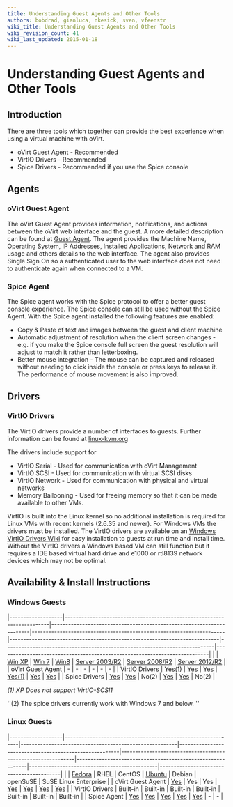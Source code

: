 ```yaml
---
title: Understanding Guest Agents and Other Tools
authors: bobdrad, gianluca, nkesick, sven, vfeenstr
wiki_title: Understanding Guest Agents and Other Tools
wiki_revision_count: 41
wiki_last_updated: 2015-01-18
---
```


<!-- TODO: Content review -->

# Understanding Guest Agents and Other Tools

## Introduction

There are three tools which together can provide the best experience when using a virtual machine with oVirt.

*   oVirt Guest Agent - Recommended
*   VirtIO Drivers - Recommended
*   Spice Drivers - Recommended if you use the Spice console

## Agents

### oVirt Guest Agent

The oVirt Guest Agent provides information, notifications, and actions between the oVirt web interface and the guest. A more detailed description can be found at [Guest Agent](/develop/developer-guide/vdsm/guest-agent/). The agent provides the Machine Name, Operating System, IP Addresses, Installed Applications, Network and RAM usage and others details to the web interface. The agent also provides Single Sign On so a authenticated user to the web interface does not need to authenticate again when connected to a VM.

### Spice Agent

The Spice agent works with the Spice protocol to offer a better guest console experience. The Spice console can still be used without the Spice Agent. With the Spice agent installed the following features are enabled:

*   Copy & Paste of text and images between the guest and client machine
*   Automatic adjustment of resolution when the client screen changes - e.g. if you make the Spice console full screen the guest resolution will adjust to match it rather than letterboxing.
*   Better mouse integration - The mouse can be captured and released without needing to click inside the console or press keys to release it. The performance of mouse movement is also improved.

## Drivers

### VirtIO Drivers

The VirtIO drivers provide a number of interfaces to guests. Further information can be found at [linux-kvm.org](http://www.linux-kvm.org/page/Virtio)

The drivers include support for

*   VirtIO Serial - Used for communication with oVirt Management
*   VirtIO SCSI - Used for communication with virtual SCSI disks
*   VirtIO Network - Used for communication with physical and virtual networks
*   Memory Ballooning - Used for freeing memory so that it can be made available to other VMs.

VirtIO is built into the Linux kernel so no additional installation is required for Linux VMs with recent kernels (2.6.35 and newer). For Windows VMs the drivers must be installed. The VirtIO drivers are available on an [Windows VirtIO Drivers Wiki](https://fedoraproject.org/wiki/Windows_Virtio_Drivers) for easy installation to guests at run time and install time. Without the VirtIO drivers a Windows based VM can still function but it requires a IDE based virtual hard drive and e1000 or rtl8139 network devices which may not be optimal.

## Availability & Install Instructions

### Windows Guests

|-------------------|------------------------------------------------------------------------|----------------------------------------------------------------------|---------------------------------------------------------------------|---------------------------------------------------------------------------|---------------------------------------------------------------------------|---------------------------------------------------------------------------|
|                   | [Win XP](/documentation/how-to/virtual-machines/create-a-windows-xp-virtual-machine/)        | [Win 7](/documentation/how-to/virtual-machines/create-a-windows-7-virtual-machine/)        | [Win8](/documentation/how-to/virtual-machines/create-a-windows-8-virtual-machine/)        | [Server 2003/R2](/documentation/how-to/virtual-machines/create-a-windows-2003-virtual-machine/) | [Server 2008/R2](/documentation/how-to/virtual-machines/create-a-windows-2008-virtual-machine/) | [Server 2012/R2](/documentation/how-to/virtual-machines/create-a-windows-2012-virtual-machine/) |
| oVirt Guest Agent | -                                                                      | -                                                                    | -                                                                   | -                                                                         | -                                                                         | -                                                                         |
| VirtIO Drivers    | [Yes(1)](/documentation/how-to/virtual-machines/create-a-windows-xp-virtual-machine/#virtio) | [Yes](/documentation/how-to/virtual-machines/create-a-windows-7-virtual-machine/#drivers)  | [Yes](/documentation/how-to/virtual-machines/create-a-windows-8-virtual-machine/#drivers) | [Yes(1)](/documentation/how-to/virtual-machines/create-a-windows-2003-virtual-machine/#virtio)  | [Yes](/documentation/how-to/virtual-machines/create-a-windows-2008-virtual-machine/#virtio)     | [Yes](/documentation/how-to/virtual-machines/create-a-windows-2012-virtual-machine/#virtio)     |
| Spice Drivers     | [Yes](/documentation/how-to/virtual-machines/create-a-windows-xp-virtual-machine/#graphics)  | [Yes](/documentation/how-to/virtual-machines/create-a-windows-7-virtual-machine/#graphics) | No(2)                                                               | [Yes](/documentation/how-to/virtual-machines/create-a-windows-2003-virtual-machine/#graphics)   | [Yes](/documentation/how-to/virtual-machines/create-a-windows-2008-virtual-machine/#graphics)   | No(2)                                                                     |

*(1) XP Does not support VirtIO-SCSI[1](https://bugzilla.redhat.com/show_bug.cgi?id=1043198)*

''(2) The spice drivers currently work with Windows 7 and below. ''

### Linux Guests

|-------------------|-------------------------------------------------------------|--------------------------------------------------------|--------------------------------------------------------|-------------------------------------------------------------|------------------------------------------------------------|----------------------------------------------|------------------------------------------|
|                   | [Fedora](/documentation/how-to/virtual-machines/create-a-fedora-virtual-machine/) | RHEL                                                   | CentOS                                                 | [Ubuntu](/documentation/how-to/virtual-machines/create-a-ubuntu-virtual-machine/) | Debian                                                     | openSuSE                                     | SuSE Linux Enterprise                    |
| oVirt Guest Agent | [Yes](/documentation/how-to/guest-agent/install-the-guest-agent-in-fedora/)  | Yes                                                    | Yes                                                    | [Yes](/develop/release-management/features/virt/guestagentubuntu/)                  | [Yes](/documentation/how-to/guest-agent/install-the-guest-agent-in-debian/) | [Yes](/develop/release-management/features/virt/guestagentopensuse/) | [Yes](/develop/release-management/features/virt/guestagentsles/) |
| VirtIO Drivers    | Built-in                                                    | Built-in                                               | Built-in                                               | Built-in                                                    | Built-in                                                   | Built-in                                     | Built-in                                 |
| Spice Agent       | [Yes](/documentation/how-to/guest-agent/install-the-spice-guest-agent/)      | [Yes](/documentation/how-to/guest-agent/install-the-spice-guest-agent/) | [Yes](/documentation/how-to/guest-agent/install-the-spice-guest-agent/) | [Yes](/documentation/how-to/guest-agent/install-the-spice-guest-agent/)      | [Yes](/documentation/how-to/guest-agent/install-the-spice-guest-agent/)     | -                                            | -                                        |
